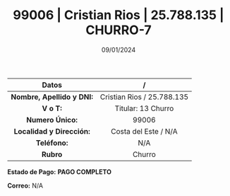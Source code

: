 ﻿---
title: 99006 | Cristian Rios | 25.788.135 | CHURRO-7
date: 09/01/2024
draft: false
tags: ['costa del este', 'titular', 'churro']
---

|          **Datos**          |  /  |
|:---------------------------:|:---:|
| **Nombre, Apellido y DNI:** | Cristian Rios / 25.788.135 |
|          **V o T:**         | Titular: 13 Churro |
|      **Numero Único:**      | 99006 |
|  **Localidad y Dirección:** | Costa del Este / N/A |
|        **Teléfono:**        | N/A |
|          **Rubro**          | Churro |

**Estado de Pago:** **PAGO COMPLETO**

**Correo:** N/A
